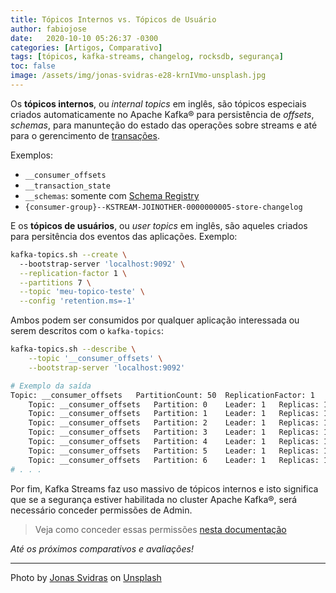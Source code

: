 ```yaml
---
title: Tópicos Internos vs. Tópicos de Usuário
author: fabiojose
date:   2020-10-10 05:26:37 -0300
categories: [Artigos, Comparativo]
tags: [tópicos, kafka-streams, changelog, rocksdb, segurança]
toc: false
image: /assets/img/jonas-svidras-e28-krnIVmo-unsplash.jpg
---
```


Os __tópicos internos__, ou _internal topics_ em inglês, são tópicos especiais
criados automaticamente no Apache Kafka® para persistência de _offsets_,
_schemas_, para manunteção do estado das operações sobre streams e até
para o gerencimento de [transações](https://blog.kafkabr.com/posts/transacoes/).

Exemplos:

- `__consumer_offsets`
- `__transaction_state`
- `__schemas`: somente com [Schema Registry](https://docs.confluent.io/current/schema-registry/index.html)
- `{consumer-group}--KSTREAM-JOINOTHER-0000000005-store-changelog`

E os __tópicos de usuários__, ou _user topics_ em inglês, são aqueles criados
para persitência dos eventos das aplicações. Exemplo:

```bash
kafka-topics.sh --create \  
  --bootstrap-server 'localhost:9092' \
  --replication-factor 1 \
  --partitions 7 \
  --topic 'meu-topico-teste' \
  --config 'retention.ms=-1'
```

Ambos podem ser consumidos por qualquer aplicação interessada ou serem
descritos com o `kafka-topics`:

```bash
kafka-topics.sh --describe \
    --topic '__consumer_offsets' \
    --bootstrap-server 'localhost:9092'

# Exemplo da saída
Topic: __consumer_offsets	PartitionCount: 50	ReplicationFactor: 1	Configs: compression.type=producer,cleanup.policy=compact,segment.bytes=104857600
	Topic: __consumer_offsets	Partition: 0	Leader: 1	Replicas: 1	Isr: 1
	Topic: __consumer_offsets	Partition: 1	Leader: 1	Replicas: 1	Isr: 1
	Topic: __consumer_offsets	Partition: 2	Leader: 1	Replicas: 1	Isr: 1
	Topic: __consumer_offsets	Partition: 3	Leader: 1	Replicas: 1	Isr: 1
	Topic: __consumer_offsets	Partition: 4	Leader: 1	Replicas: 1	Isr: 1
	Topic: __consumer_offsets	Partition: 5	Leader: 1	Replicas: 1	Isr: 1
	Topic: __consumer_offsets	Partition: 6	Leader: 1	Replicas: 1	Isr: 1
# . . .
```

Por fim, Kafka Streams faz uso massivo de tópicos internos e isto significa que se
a segurança estiver habilitada no cluster Apache Kafka®, será necessário
conceder permissões de Admin.

> Veja como conceder essas permissões [nesta documentação](https://docs.confluent.io/current/streams/developer-guide/security.html#streams-developer-guide-security) 

_Até os próximos comparativos e avaliações!_

---

<span>Photo by <a href="https://unsplash.com/@jonassvidras?utm_source=unsplash&amp;utm_medium=referral&amp;utm_content=creditCopyText">Jonas Svidras</a> on <a href="https://unsplash.com/s/photos/internal?utm_source=unsplash&amp;utm_medium=referral&amp;utm_content=creditCopyText">Unsplash</a></span>